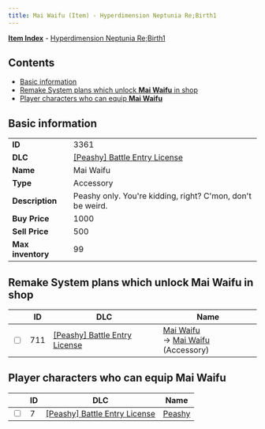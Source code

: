 ```yaml
---
title: Mai Waifu (Item) - Hyperdimension Neptunia Re;Birth1
---
```


[**Item Index**](/neptunia/rb1/item/index.html) - [Hyperdimension Neptunia Re;Birth1](/neptunia/rb1)

## Contents

- [Basic information](#basic-information)
- [Remake System plans which unlock **Mai Waifu** in shop](#remake-system-plans-which-unlock-mai-waifu-in-shop)
- [Player characters who can equip **Mai Waifu**](#player-characters-who-can-equip-mai-waifu)
## Basic information

|   |   |
| -- | -- |
| **ID** | 3361 |
| **DLC** | [[Peashy] Battle Entry License](/neptunia/rb1/dlc/8-peashy.html) |
| **Name** | Mai Waifu |
| **Type** | Accessory |
| **Description** | Peashy only. You're kidding, right? C'mon, don't be weird. |
| **Buy Price** | 1000 |
| **Sell Price** | 500 |
| **Max inventory** | 99 |


## Remake System plans which unlock **Mai Waifu** in shop

|    | ID | DLC | Name |
| -- | -- | --- | ---- |
| <input type="checkbox" id="rb1-remake-8-711" class="trackbox" /> | 711 | [[Peashy] Battle Entry License](/neptunia/rb1/dlc/8-peashy.html) | [Mai Waifu](/neptunia/rb1/remake/8-711-mai-waifu.html)<br /> → [Mai Waifu](/neptunia/rb1/item/8-3361-mai-waifu.html) (Accessory) |


## Player characters who can equip **Mai Waifu**

|    | ID | DLC | Name |
| -- | -- | --- | ---- |
| <input type="checkbox" id="rb1-player-8-7" class="trackbox" /> | 7 | [[Peashy] Battle Entry License](/neptunia/rb1/dlc/8-peashy.html) | [Peashy](/neptunia/rb1/player/8-7-peashy.html) |
